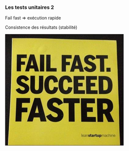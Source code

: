###  Les tests unitaires 2

Fail fast => exécution rapide

Consistence des résultats (stabilité)

![alt text](./resources/fail-faster.png "Image texte : Fail fast. Succed Faster")
